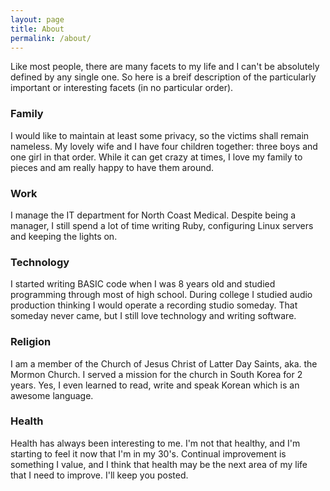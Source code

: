 ```yaml
---
layout: page
title: About
permalink: /about/
---
```


Like most people, there are many facets to my life and I can't be absolutely
defined by any single one. So here is a breif description of the particularly
important or interesting facets (in no particular order).

### Family

I would like to maintain at least some privacy, so the victims shall remain
nameless. My lovely wife and I have four children together: three boys and one
girl in that order. While it can get crazy at times, I love my family to pieces
and am really happy to have them around.

### Work

I manage the IT department for North Coast Medical. Despite being a manager, I
still spend a lot of time writing Ruby, configuring Linux servers and keeping
the lights on.

### Technology

I started writing BASIC code when I was 8 years old and studied programming
through most of high school. During college I studied audio production thinking
I would operate a recording studio someday. That someday never came, but I still
love technology and writing software.

### Religion

I am a member of the Church of Jesus Christ of Latter Day Saints, aka. the
Mormon Church. I served a mission for the church in South Korea for 2 years.
Yes, I even learned to read, write and speak Korean which is an awesome
language.

### Health

Health has always been interesting to me. I'm not that healthy, and I'm starting
to feel it now that I'm in my 30's. Continual improvement is something I value,
and I think that health may be the next area of my life that I need to improve.
I'll keep you posted.